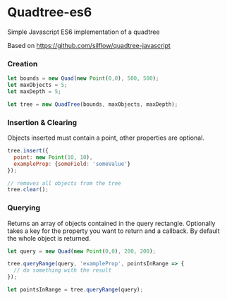 # Quadtree-es6
Simple Javascript ES6 implementation of a quadtree

Based on https://github.com/silflow/quadtree-javascript


### Creation ###
```javascript
let bounds = new Quad(new Point(0,0), 500, 500);
let maxObjects = 5;
let maxDepth = 5;

let tree = new QuadTree(bounds, maxObjects, maxDepth);


```

### Insertion & Clearing ###
Objects inserted must contain a point, other properties are optional.
```javascript
tree.insert({
  point: new Point(10, 10),
  exampleProp: {someField: 'someValue'}
});

// removes all objects from the tree
tree.clear();
```

### Querying ###
Returns an array of objects contained in the query rectangle. 
Optionally takes a key for the property you want to return and a callback. By default the whole object is returned.

```javascript
let query = new Quad(new Point(0,0), 200, 200);

tree.queryRange(query, 'exampleProp', pointsInRange => {
  // do something with the result
});

let pointsInRange = tree.queryRange(query);

```
